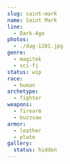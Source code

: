 ```yaml
---
slug: saint-mark
name: Saint Mark
line:
  - Dark-Age
photos:
  - ./dag-1201.jpg
genre:
  - magitek
  - sci-fi
status: wip
race:
  - human
archetype:
  - fighter
weapons:
  - firearm
  - buzzsaw
armor:
  - leather
  - plate
gallery:
  status: hidden
---
```

